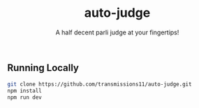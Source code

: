 <div align="center">
  <h1 align="center">auto-judge</h1>
  <p align="center">
    A half decent parli judge at your fingertips!
  </p>
</div>

<br />

## Running Locally

```sh
git clone https://github.com/transmissions11/auto-judge.git
npm install
npm run dev
```
